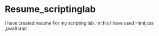 # Resume_scriptinglab
I have created  resume For my scripting lab  .In this I have used Html,css ,javaScript 
